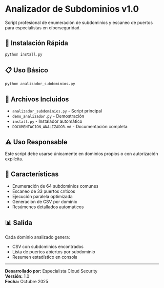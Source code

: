 # Analizador de Subdominios v1.0

Script profesional de enumeración de subdominios y escaneo de puertos para especialistas en ciberseguridad.

## 🚀 Instalación Rápida
```bash
python install.py
```

## 📋 Uso Básico
```bash
python analizador_subdominios.py
```

## 📁 Archivos Incluidos
- `analizador_subdominios.py` - Script principal
- `demo_analizador.py` - Demostración  
- `install.py` - Instalador automático
- `DOCUMENTACION_ANALIZADOR.md` - Documentación completa

## ⚠️ Uso Responsable
Este script debe usarse únicamente en dominios propios o con autorización explícita.

## 🔧 Características
- Enumeración de 64 subdominios comunes
- Escaneo de 33 puertos críticos
- Ejecución paralela optimizada
- Generación de CSV por dominio
- Resúmenes detallados automáticos

## 📊 Salida
Cada dominio analizado genera:
- CSV con subdominios encontrados
- Lista de puertos abiertos por subdominio
- Resumen estadístico en consola

---
**Desarrollado por:** Especialista Cloud Security  
**Versión:** 1.0  
**Fecha:** Octubre 2025
